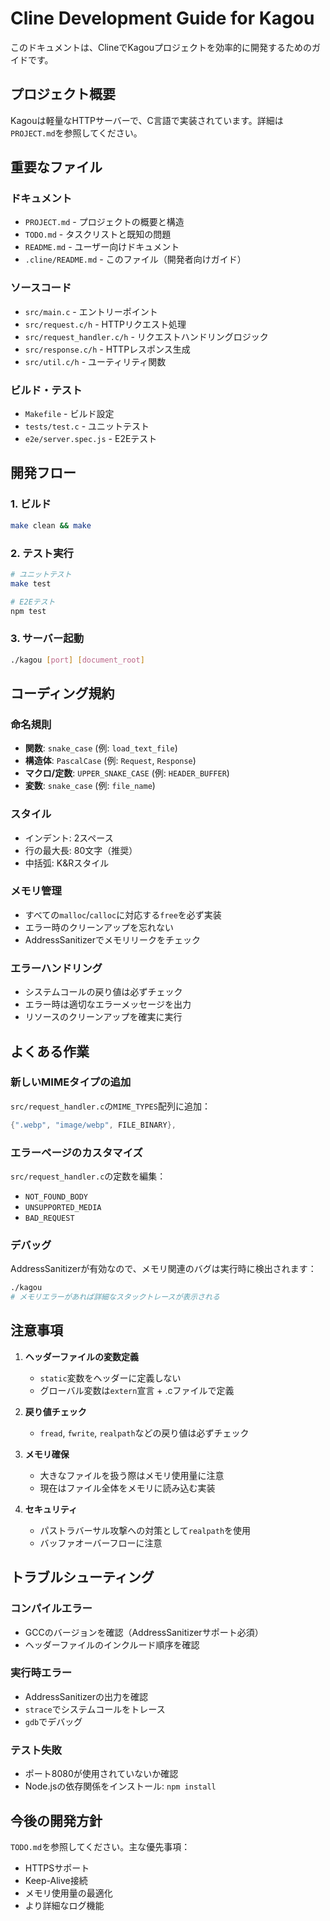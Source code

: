 # Cline Development Guide for Kagou

このドキュメントは、ClineでKagouプロジェクトを効率的に開発するためのガイドです。

## プロジェクト概要

Kagouは軽量なHTTPサーバーで、C言語で実装されています。詳細は`PROJECT.md`を参照してください。

## 重要なファイル

### ドキュメント
- `PROJECT.md` - プロジェクトの概要と構造
- `TODO.md` - タスクリストと既知の問題
- `README.md` - ユーザー向けドキュメント
- `.cline/README.md` - このファイル（開発者向けガイド）

### ソースコード
- `src/main.c` - エントリーポイント
- `src/request.c/h` - HTTPリクエスト処理
- `src/request_handler.c/h` - リクエストハンドリングロジック
- `src/response.c/h` - HTTPレスポンス生成
- `src/util.c/h` - ユーティリティ関数

### ビルド・テスト
- `Makefile` - ビルド設定
- `tests/test.c` - ユニットテスト
- `e2e/server.spec.js` - E2Eテスト

## 開発フロー

### 1. ビルド
```bash
make clean && make
```

### 2. テスト実行
```bash
# ユニットテスト
make test

# E2Eテスト
npm test
```

### 3. サーバー起動
```bash
./kagou [port] [document_root]
```

## コーディング規約

### 命名規則
- **関数**: `snake_case` (例: `load_text_file`)
- **構造体**: `PascalCase` (例: `Request`, `Response`)
- **マクロ/定数**: `UPPER_SNAKE_CASE` (例: `HEADER_BUFFER`)
- **変数**: `snake_case` (例: `file_name`)

### スタイル
- インデント: 2スペース
- 行の最大長: 80文字（推奨）
- 中括弧: K&Rスタイル

### メモリ管理
- すべての`malloc`/`calloc`に対応する`free`を必ず実装
- エラー時のクリーンアップを忘れない
- AddressSanitizerでメモリリークをチェック

### エラーハンドリング
- システムコールの戻り値は必ずチェック
- エラー時は適切なエラーメッセージを出力
- リソースのクリーンアップを確実に実行

## よくある作業

### 新しいMIMEタイプの追加
`src/request_handler.c`の`MIME_TYPES`配列に追加：
```c
{".webp", "image/webp", FILE_BINARY},
```

### エラーページのカスタマイズ
`src/request_handler.c`の定数を編集：
- `NOT_FOUND_BODY`
- `UNSUPPORTED_MEDIA`
- `BAD_REQUEST`

### デバッグ
AddressSanitizerが有効なので、メモリ関連のバグは実行時に検出されます：
```bash
./kagou
# メモリエラーがあれば詳細なスタックトレースが表示される
```

## 注意事項

1. **ヘッダーファイルの変数定義**
   - `static`変数をヘッダーに定義しない
   - グローバル変数は`extern`宣言 + .cファイルで定義

2. **戻り値チェック**
   - `fread`, `fwrite`, `realpath`などの戻り値は必ずチェック

3. **メモリ確保**
   - 大きなファイルを扱う際はメモリ使用量に注意
   - 現在はファイル全体をメモリに読み込む実装

4. **セキュリティ**
   - パストラバーサル攻撃への対策として`realpath`を使用
   - バッファオーバーフローに注意

## トラブルシューティング

### コンパイルエラー
- GCCのバージョンを確認（AddressSanitizerサポート必須）
- ヘッダーファイルのインクルード順序を確認

### 実行時エラー
- AddressSanitizerの出力を確認
- `strace`でシステムコールをトレース
- `gdb`でデバッグ

### テスト失敗
- ポート8080が使用されていないか確認
- Node.jsの依存関係をインストール: `npm install`

## 今後の開発方針

`TODO.md`を参照してください。主な優先事項：
- HTTPSサポート
- Keep-Alive接続
- メモリ使用量の最適化
- より詳細なログ機能
